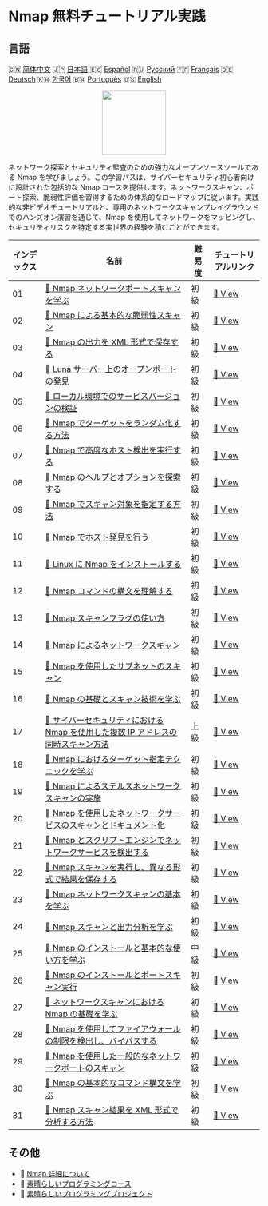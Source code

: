 # Nmap 無料チュートリアル実践

## 言語

🇨🇳 [简体中文](README_zh.md) 🇯🇵 [日本語](README_ja.md) 🇪🇸 [Español](README_es.md) 🇷🇺 [Русский](README_ru.md) 🇫🇷 [Français](README_fr.md) 🇩🇪 [Deutsch](README_de.md) 🇰🇷 [한국어](README_ko.md) 🇧🇷 [Português](README_pt.md) 🇺🇸 [English](README.md) 

<div align="center">
<img width="128px" src="https://file.labex.io/path/pPoL1KPkCT9I.png">
</div>

ネットワーク探索とセキュリティ監査のための強力なオープンソースツールである Nmap を学びましょう。この学習パスは、サイバーセキュリティ初心者向けに設計された包括的な Nmap コースを提供します。ネットワークスキャン、ポート探索、脆弱性評価を習得するための体系的なロードマップに従います。実践的な非ビデオチュートリアルと、専用のネットワークスキャンプレイグラウンドでのハンズオン演習を通じて、Nmap を使用してネットワークをマッピングし、セキュリティリスクを特定する実世界の経験を積むことができます。

|   インデックス | 名前                                                                                                                                                                                                        | 難易度   | チュートリアルリンク                                                                                                              |
|----------------|-------------------------------------------------------------------------------------------------------------------------------------------------------------------------------------------------------------|----------|-----------------------------------------------------------------------------------------------------------------------------------|
|             01 | [📖 Nmap ネットワークポートスキャンを学ぶ](https://labex.io/ja/tutorials/nmap-learn-nmap-network-port-scanning-415936)                                                                                      | 初級     | [🔗 View](https://labex.io/ja/tutorials/nmap-learn-nmap-network-port-scanning-415936)                                             |
|             02 | [📖 Nmap による基本的な脆弱性スキャン](https://labex.io/ja/tutorials/comptia-basic-vulnerability-scanning-with-nmap-594554)                                                                                 | 初級     | [🔗 View](https://labex.io/ja/tutorials/comptia-basic-vulnerability-scanning-with-nmap-594554)                                    |
|             03 | [📖 Nmap の出力を XML 形式で保存する](https://labex.io/ja/tutorials/nmap-save-nmap-output-to-xml-548705)                                                                                                    | 初級     | [🔗 View](https://labex.io/ja/tutorials/nmap-save-nmap-output-to-xml-548705)                                                      |
|             04 | [📖 Luna サーバー上のオープンポートの発見](https://labex.io/ja/tutorials/nmap-find-open-port-on-luna-server-548697)                                                                                         | 初級     | [🔗 View](https://labex.io/ja/tutorials/nmap-find-open-port-on-luna-server-548697)                                                |
|             05 | [📖 ローカル環境でのサービスバージョンの検証](https://labex.io/ja/tutorials/nmap-verify-service-version-locally-548693)                                                                                     | 初級     | [🔗 View](https://labex.io/ja/tutorials/nmap-verify-service-version-locally-548693)                                               |
|             06 | [📖 Nmap でターゲットをランダム化する方法](https://labex.io/ja/tutorials/nmap-randomize-targets-in-nmap-547108)                                                                                             | 初級     | [🔗 View](https://labex.io/ja/tutorials/nmap-randomize-targets-in-nmap-547108)                                                    |
|             07 | [📖 Nmap で高度なホスト検出を実行する](https://labex.io/ja/tutorials/nmap-perform-advanced-host-discovery-in-nmap-547102)                                                                                   | 初級     | [🔗 View](https://labex.io/ja/tutorials/nmap-perform-advanced-host-discovery-in-nmap-547102)                                      |
|             08 | [📖 Nmap のヘルプとオプションを探索する](https://labex.io/ja/tutorials/nmap-explore-nmap-help-and-options-in-nmap-547101)                                                                                   | 初級     | [🔗 View](https://labex.io/ja/tutorials/nmap-explore-nmap-help-and-options-in-nmap-547101)                                        |
|             09 | [📖 Nmap でスキャン対象を指定する方法](https://labex.io/ja/tutorials/nmap-specify-targets-for-scanning-in-nmap-530185)                                                                                      | 初級     | [🔗 View](https://labex.io/ja/tutorials/nmap-specify-targets-for-scanning-in-nmap-530185)                                         |
|             10 | [📖 Nmap でホスト発見を行う](https://labex.io/ja/tutorials/nmap-perform-host-discovery-with-nmap-530184)                                                                                                    | 初級     | [🔗 View](https://labex.io/ja/tutorials/nmap-perform-host-discovery-with-nmap-530184)                                             |
|             11 | [📖 Linux に Nmap をインストールする](https://labex.io/ja/tutorials/nmap-install-nmap-on-linux-530181)                                                                                                      | 初級     | [🔗 View](https://labex.io/ja/tutorials/nmap-install-nmap-on-linux-530181)                                                        |
|             12 | [📖 Nmap コマンドの構文を理解する](https://labex.io/ja/tutorials/nmap-understand-nmap-command-syntax-530159)                                                                                                | 初級     | [🔗 View](https://labex.io/ja/tutorials/nmap-understand-nmap-command-syntax-530159)                                               |
|             13 | [📖 Nmap スキャンフラグの使い方](https://labex.io/ja/tutorials/nmap-how-to-use-nmap-scanning-flags-420509)                                                                                                  | 初級     | [🔗 View](https://labex.io/ja/tutorials/nmap-how-to-use-nmap-scanning-flags-420509)                                               |
|             14 | [📖 Nmap によるネットワークスキャン](https://labex.io/ja/tutorials/nmap-network-scanning-with-nmap-415959)                                                                                                  | 初級     | [🔗 View](https://labex.io/ja/tutorials/nmap-network-scanning-with-nmap-415959)                                                   |
|             15 | [📖 Nmap を使用したサブネットのスキャン](https://labex.io/ja/tutorials/nmap-scanning-subnet-with-nmap-415954)                                                                                               | 初級     | [🔗 View](https://labex.io/ja/tutorials/nmap-scanning-subnet-with-nmap-415954)                                                    |
|             16 | [📖 Nmap の基礎とスキャン技術を学ぶ](https://labex.io/ja/tutorials/nmap-learn-nmap-fundamentals-and-scanning-techniques-415937)                                                                             | 初級     | [🔗 View](https://labex.io/ja/tutorials/nmap-learn-nmap-fundamentals-and-scanning-techniques-415937)                              |
|             17 | [📖 サイバーセキュリティにおける Nmap を使用した複数 IP アドレスの同時スキャン方法](https://labex.io/ja/tutorials/nmap-how-to-scan-multiple-ip-addresses-simultaneously-using-nmap-in-cybersecurity-414798) | 上級     | [🔗 View](https://labex.io/ja/tutorials/nmap-how-to-scan-multiple-ip-addresses-simultaneously-using-nmap-in-cybersecurity-414798) |
|             18 | [📖 Nmap におけるターゲット指定テクニックを学ぶ](https://labex.io/ja/tutorials/nmap-learn-target-specification-techniques-in-nmap-415935)                                                                   | 初級     | [🔗 View](https://labex.io/ja/tutorials/nmap-learn-target-specification-techniques-in-nmap-415935)                                |
|             19 | [📖 Nmap によるステルスネットワークスキャンの実施](https://labex.io/ja/tutorials/nmap-perform-stealth-network-scanning-with-nmap-415933)                                                                    | 初級     | [🔗 View](https://labex.io/ja/tutorials/nmap-perform-stealth-network-scanning-with-nmap-415933)                                   |
|             20 | [📖 Nmap を使用したネットワークサービスのスキャンとドキュメント化](https://labex.io/ja/tutorials/nmap-use-nmap-to-scan-and-document-network-services-415932)                                                | 初級     | [🔗 View](https://labex.io/ja/tutorials/nmap-use-nmap-to-scan-and-document-network-services-415932)                               |
|             21 | [📖 Nmap とスクリプトエンジンでネットワークサービスを検出する](https://labex.io/ja/tutorials/nmap-discover-network-services-with-nmap-and-its-scripting-engine-415931)                                      | 初級     | [🔗 View](https://labex.io/ja/tutorials/nmap-discover-network-services-with-nmap-and-its-scripting-engine-415931)                 |
|             22 | [📖 Nmap スキャンを実行し、異なる形式で結果を保存する](https://labex.io/ja/tutorials/nmap-perform-nmap-scans-and-save-results-in-different-formats-415928)                                                  | 初級     | [🔗 View](https://labex.io/ja/tutorials/nmap-perform-nmap-scans-and-save-results-in-different-formats-415928)                     |
|             23 | [📖 Nmap ネットワークスキャンの基本を学ぶ](https://labex.io/ja/tutorials/nmap-learn-nmap-network-scanning-basics-415927)                                                                                    | 初級     | [🔗 View](https://labex.io/ja/tutorials/nmap-learn-nmap-network-scanning-basics-415927)                                           |
|             24 | [📖 Nmap スキャンと出力分析を学ぶ](https://labex.io/ja/tutorials/nmap-learn-nmap-scanning-and-output-analysis-415926)                                                                                       | 初級     | [🔗 View](https://labex.io/ja/tutorials/nmap-learn-nmap-scanning-and-output-analysis-415926)                                      |
|             25 | [📖 Nmap のインストールと基本的な使い方を学ぶ](https://labex.io/ja/tutorials/nmap-learn-nmap-installation-and-basic-usage-415924)                                                                           | 中級     | [🔗 View](https://labex.io/ja/tutorials/nmap-learn-nmap-installation-and-basic-usage-415924)                                      |
|             26 | [📖 Nmap のインストールとポートスキャン実行](https://labex.io/ja/tutorials/nmap-install-nmap-and-perform-port-scanning-415923)                                                                              | 初級     | [🔗 View](https://labex.io/ja/tutorials/nmap-install-nmap-and-perform-port-scanning-415923)                                       |
|             27 | [📖 ネットワークスキャンにおける Nmap の基礎を学ぶ](https://labex.io/ja/tutorials/nmap-learn-nmap-fundamentals-for-network-scanning-415922)                                                                 | 初級     | [🔗 View](https://labex.io/ja/tutorials/nmap-learn-nmap-fundamentals-for-network-scanning-415922)                                 |
|             28 | [📖 Nmap を使用してファイアウォールの制限を検出し、バイパスする](https://labex.io/ja/tutorials/nmap-use-nmap-to-detect-and-bypass-firewall-restrictions-415921)                                             | 初級     | [🔗 View](https://labex.io/ja/tutorials/nmap-use-nmap-to-detect-and-bypass-firewall-restrictions-415921)                          |
|             29 | [📖 Nmap を使用した一般的なネットワークポートのスキャン](https://labex.io/ja/tutorials/nmap-use-nmap-to-scan-common-network-ports-415920)                                                                   | 初級     | [🔗 View](https://labex.io/ja/tutorials/nmap-use-nmap-to-scan-common-network-ports-415920)                                        |
|             30 | [📖 Nmap の基本的なコマンド構文を学ぶ](https://labex.io/ja/tutorials/nmap-learn-nmap-basic-command-syntax-415919)                                                                                           | 初級     | [🔗 View](https://labex.io/ja/tutorials/nmap-learn-nmap-basic-command-syntax-415919)                                              |
|             31 | [📖 Nmap スキャン結果を XML 形式で分析する方法](https://labex.io/ja/tutorials/nmap-how-to-analyze-nmap-scan-results-in-xml-format-415516)                                                                   | 初級     | [🔗 View](https://labex.io/ja/tutorials/nmap-how-to-analyze-nmap-scan-results-in-xml-format-415516)                               |

## その他

- 🔗 [Nmap 詳細について](https://labex.io/ja/skilltrees/nmap)
- 🔗 [素晴らしいプログラミングコース](https://github.com/labex-labs/awesome-programming-courses)
- 🔗 [素晴らしいプログラミングプロジェクト](https://github.com/labex-labs/awesome-programming-projects)

